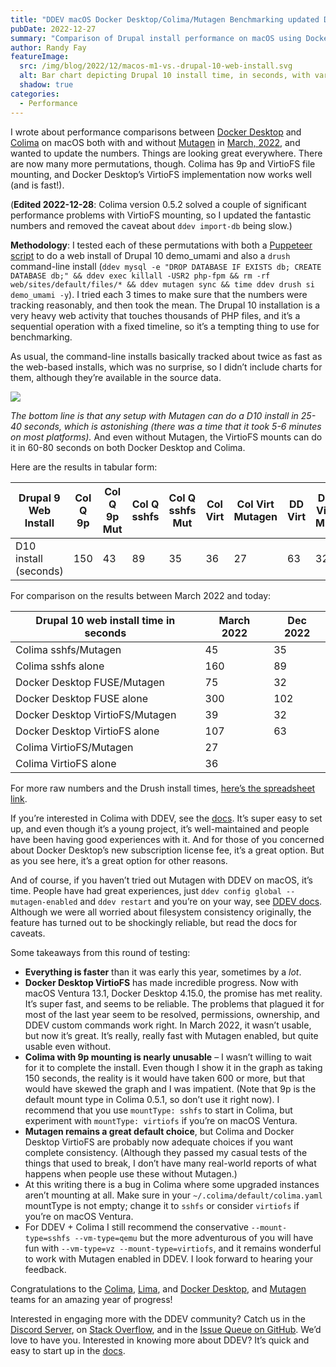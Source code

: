 ```yaml
---
title: "DDEV macOS Docker Desktop/Colima/Mutagen Benchmarking updated Dec 2022"
pubDate: 2022-12-27
summary: "Comparison of Drupal install performance on macOS using Docker Desktop and Colima, with and without Mutagen."
author: Randy Fay
featureImage:
  src: /img/blog/2022/12/macos-m1-vs.-drupal-10-web-install.svg
  alt: Bar chart depicting Drupal 10 install time, in seconds, with various configurations on an M1 Mac
  shadow: true
categories:
  - Performance
---
```


I wrote about performance comparisons between [Docker Desktop](https://www.docker.com/products/docker-desktop/) and [Colima](https://github.com/abiosoft/colima) on macOS both with and without [Mutagen](https://ddev.readthedocs.io/en/latest/users/install/performance/#mutagen) in [March, 2022](https://ddev.com/ddev-local/docker-desktop-and-colima-benchmarking-on-macos/), and wanted to update the numbers. Things are looking great everywhere. There are now many more permutations, though. Colima has 9p and VirtioFS file mounting, and Docker Desktop’s VirtioFS implementation now works well (and is fast!).

(**Edited 2022-12-28**: Colima version 0.5.2 solved a couple of significant performance problems with VirtioFS mounting, so I updated the fantastic numbers and removed the caveat about `ddev import-db` being slow.)

**Methodology**: I tested each of these permutations with both a [Puppeteer script](https://github.com/drud/ddev-puppeteer) to do a web install of Drupal 10 demo_umami and also a `drush` command-line install (`ddev mysql -e "DROP DATABASE IF EXISTS db; CREATE DATABASE db;" && ddev exec killall -USR2 php-fpm && rm -rf web/sites/default/files/* && ddev mutagen sync && time ddev drush si demo_umami -y`). I tried each 3 times to make sure that the numbers were tracking reasonably, and then took the mean. The Drupal 10 installation is a very heavy web activity that touches thousands of PHP files, and it’s a sequential operation with a fixed timeline, so it’s a tempting thing to use for benchmarking.

As usual, the command-line installs basically tracked about twice as fast as the web-based installs, which was no surprise, so I didn’t include charts for them, although they’re available in the source data.

![](https://ddev.com//app/uploads/2022/12/macOS-M1-vs.-Drupal-10-Web-Install.svg)

_The bottom line is that any setup with Mutagen can do a D10 install in 25-40 seconds, which is astonishing (there was a time that it took 5-6 minutes on most platforms)._ And even without Mutagen, the VirtioFS mounts can do it in 60-80 seconds on both Docker Desktop and Colima.

Here are the results in tabular form:

| Drupal 9 Web Install  | Col Q 9p | Col Q 9p Mut | Col Q sshfs | Col Q sshfs Mut | Col Virt | Col Virt Mutagen | DD Virt | DD Virt Mut | DD FUSE | DD FUSE Mut |
| --------------------- | -------- | ------------ | ----------- | --------------- | -------- | ---------------- | ------- | ----------- | ------- | ----------- |
| D10 install (seconds) | 150      | 43           | 89          | 35              | 36       | 27               | 63      | 32          | 102     | 32          |

For comparison on the results between March 2022 and today:

| Drupal 10 web install time in seconds | March 2022 | Dec 2022 |
| ------------------------------------- | ---------- | -------- |
| Colima sshfs/Mutagen                  | 45         | 35       |
| Colima sshfs alone                    | 160        | 89       |
| Docker Desktop FUSE/Mutagen           | 75         | 32       |
| Docker Desktop FUSE alone             | 300        | 102      |
| Docker Desktop VirtioFS/Mutagen       | 39         | 32       |
| Docker Desktop VirtioFS alone         | 107        | 63       |
| Colima VirtioFS/Mutagen               | 27         |          |
| Colima VirtioFS alone                 | 36         |          |

For more raw numbers and the Drush install times, [here’s the spreadsheet link](https://docs.google.com/spreadsheets/d/1GG69B94ftYlkrNeoI55eUrxLVwIVYkt4mv-R2nJx6YU/edit?usp=sharing).

If you’re interested in Colima with DDEV, see the [docs](https://ddev.readthedocs.io/en/latest/users/docker%5Finstallation/#macos-installation-colima). It’s super easy to set up, and even though it’s a young project, it’s well-maintained and people have been having good experiences with it. And for those of you concerned about Docker Desktop’s new subscription license fee, it’s a great option. But as you see here, it’s a great option for other reasons.

And of course, if you haven’t tried out Mutagen with DDEV on macOS, it’s time. People have had great experiences, just `ddev config global --mutagen-enabled` and `ddev restart` and you’re on your way, see [DDEV docs](https://ddev.readthedocs.io/en/latest/users/performance/#using-mutagen). Although we were all worried about filesystem consistency originally, the feature has turned out to be shockingly reliable, but read the docs for caveats.

Some takeaways from this round of testing:

- **Everything is faster** than it was early this year, sometimes by a _lot_.
- **Docker Desktop VirtioFS** has made incredible progress. Now with macOS Ventura 13.1, Docker Desktop 4.15.0, the promise has met reality. It’s super fast, and seems to be reliable. The problems that plagued it for most of the last year seem to be resolved, permissions, ownership, and DDEV custom commands work right. In March 2022, it wasn’t usable, but now it’s great. It’s really, really fast with Mutagen enabled, but quite usable even without.
- **Colima with 9p mounting is nearly unusable** – I wasn’t willing to wait for it to complete the install. Even though I show it in the graph as taking 150 seconds, the reality is it would have taken 600 or more, but that would have skewed the graph and I was impatient. (Note that 9p is the default mount type in Colima 0.5.1, so don’t use it right now). I recommend that you use `mountType: sshfs` to start in Colima, but experiment with `mountType: virtiofs` if you’re on macOS Ventura.
- **Mutagen remains a great default choice**, but Colima and Docker Desktop VirtioFS are probably now adequate choices if you want complete consistency. (Although they passed my casual tests of the things that used to break, I don’t have many real-world reports of what happens when people use these without Mutagen.)
- At this writing there is a bug in Colima where some upgraded instances aren’t mounting at all. Make sure in your `~/.colima/default/colima.yaml` mountType is not empty; change it to `sshfs` or consider `virtiofs` if you’re on macOS Ventura.
- For DDEV + Colima I still recommend the conservative `--mount-type=sshfs --vm-type=qemu` but the more adventurous of you will have fun with `--vm-type=vz --mount-type=virtiofs`, and it remains wonderful to work with Mutagen enabled in DDEV. I look forward to hearing your feedback.

Congratulations to the [Colima](https://github.com/abiosoft/colima), [Lima](https://github.com/lima-vm/lima), and [Docker Desktop](https://www.docker.com/products/docker-desktop/), and [Mutagen](https://mutagen.io) teams for an amazing year of progress!

Interested in engaging more with the DDEV community? Catch us in the [Discord Server](https://discord.gg/hCZFfAMc5k), on [Stack Overflow](https://stackoverflow.com/tags/ddev), and in the [Issue Queue on GitHub](https://github.com/drud/ddev/issues). We’d love to have you. Interested in knowing more about DDEV? It’s quick and easy to start up in the [docs](https://ddev.readthedocs.io/en/latest/).
